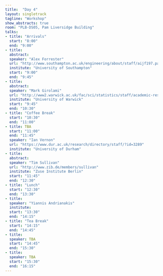 ```yaml
---
title:  "Day 4"
layout: singletrack
tagline: "Workshop"
show_abstracts: true
room: "PLB-DS05, Pam Liversidge Building"
talks:
- title: "Arrivals"
  start: "8:00"
  end: "9:00"
- title: 
  abstract: 
  speaker: "Alex Forrester"
  url: "http://www.southampton.ac.uk/engineering/about/staff/aijf197.page"
  institute: "University of Southampton"
  start: "9:00"
  end: "9:45"
- title: 
  abstract: 
  speaker: "Mark Girolami"
  url: "http://www2.warwick.ac.uk/fac/sci/statistics/staff/academic-research/girolami/"
  institute: "University of Warwick"
  start: "9:45"
  end: "10:30"
- title: "Coffee Break"
  start: "10:30"
  end: "11:00"
- title: TBA
  start: "11:00"
  end: "11:45"
  speaker: "Ian Vernon"
  url: "https://www.dur.ac.uk/research/directory/staff/?id=3289"
  institute: "University of Durham"
- title: 
  abstract: 
  speaker: "Tim Sullivan"
  url: "http://www.zib.de/members/sullivan"
  institute: "Zuse Institute Berlin"
  start: "11:45"
  end: "12:30"
- title: "Lunch"
  start: "12:30"
  end: "13:30"
- title:
  speaker: "Yiannis Andrianakis"
  institute: 
  start: "13:30"
  end: "14:15"
- title: "Tea Break"
  start: "14:15"
  end: "14:45"
- title: 
  speaker: TBA
  start: "14:45"
  end: "15:30"
- title: 
  speaker: TBA
  start: "15:30"
  end: "16:15"
---
```



